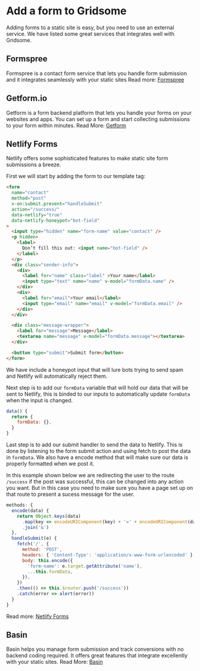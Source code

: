 # Add a form to Gridsome

Adding forms to a static site is easy, but you need to use an external service. We have listed some great services that integrates well with Gridsome.


## Formspree
Formspree is a contact form service that lets you handle form submission and it integrates seamlessly with your static sites 
Read more: [Formspree](https://formspree.io/)

## Getform.io
Getform is a form backend platform that lets you handle your forms on your websites and apps. You can set up a form and start collecting submissions to your form within minutes.
Read More: [Getform](https://getform.io/)

## Netlify Forms
Netlify offers some sophisticated features to make static site form submissions a breeze.

First we will start by adding the form to our template tag:

```html
<form 
  name="contact"
  method="post"
  v-on:submit.prevent="handleSubmit"
  action="/success/"
  data-netlify="true"
  data-netlify-honeypot="bot-field"
>
  <input type="hidden" name="form-name" value="contact" />
  <p hidden>
    <label>
      Don’t fill this out: <input name="bot-field" />
    </label>
  </p>
  <div class="sender-info">
    <div>
      <label for="name" class="label" >Your name</label>
      <input type="text" name="name" v-model="formData.name" />
    </div>
    <div>
      <label for="email">Your email</label>
      <input type="email" name="email" v-model="formData.email" />
    </div>
  </div>

  <div class="message-wrapper">
    <label for="message">Message</label>
    <textarea name="message" v-model="formData.message"></textarea>
  </div>

  <button type="submit">Submit form</button>
</form>
```

We have include a honeypot input that will lure bots trying to send spam and Netlify will automatically reject them.

Next step is to add our `formData` variable that will hold our data that will be sent to Netlify, this is binded to our inputs to automatically update `formData` when the input is changed.

```js
data() {
  return {
    formData: {},
  }
}
```

Last step is to add our submit handler to send the data to Netlify. This is done by listening to the form submit action and using fetch to post the data in `formData`. We also have a encode method that will make sure our data is properly formatted when we post it. 

In this example shown below we are redirecting the user to the route `/success` if the post was successful, this can be changed into any action you want. But in this case you need to make sure you have a page set up on that route to present a sucess message for the user.

```js
methods: {
  encode(data) {
    return Object.keys(data)
      .map(key => encodeURIComponent(key) + '=' + encodeURIComponent(data[key]))
      .join('&')
  },
  handleSubmit(e) {
    fetch('/', {
      method: 'POST',
      headers: { 'Content-Type': 'application/x-www-form-urlencoded' },
      body: this.encode({
        'form-name': e.target.getAttribute('name'),
        ...this.formData,
      }),
    })
    .then(() => this.$router.push('/success'))
    .catch(error => alert(error))
  }
}
```

Read more: [Netlify Forms](https://www.netlify.com/docs/form-handling/)

## Basin
Basin helps you manage form submission and track conversions with no backend coding required. It offers great features that integrate excellently with your static sites.
Read More: [Basin](https://usebasin.com/)
